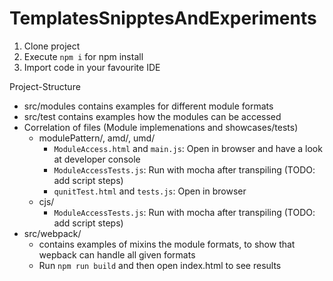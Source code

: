 # TemplatesSnipptesAndExperiments

1. Clone project
2. Execute ```npm i``` for npm install
3. Import code in your favourite IDE

Project-Structure
* src/modules contains examples for different module formats
* src/test contains examples how the modules can be accessed
* Correlation of files (Module implemenations and showcases/tests)
  * modulePattern/, amd/, umd/
    * `ModuleAccess.html` and `main.js`: Open in browser and have a look at developer console 
    * `ModuleAccessTests.js`: Run with mocha after transpiling (TODO: add script steps)
    * `qunitTest.html` and `tests.js`: Open in browser
  * cjs/
    * `ModuleAccessTests.js`: Run with mocha after transpiling (TODO: add script steps)
* src/webpack/
  * contains examples of mixins the module formats, to show that wepback can handle
  all given formats
  * Run `npm run build` and then open index.html to see results  
